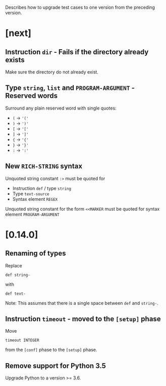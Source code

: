 Describes how to upgrade test cases to one version from the preceding version.

# [next]

## Instruction `dir` - Fails if the directory already exists

Make sure the directory do not already exist.

## Type `string`, `list` and `PROGRAM-ARGUMENT` - Reserved words

Surround any plain reserved word with single quotes:

 - `(` -> `'('`
 - `)` -> `')'`
 - `[` -> `'['`
 - `]` -> `']'`
 - `{` -> `'{'`
 - `}` -> `'}'`
 - `:` -> `':'`

## New `RICH-STRING` syntax

Unquoted string constant `:>` must be quoted for

 - Instruction `def` / type  `string`
 - Type `text-source`
 - Syntax element `REGEX`

Unquoted string constant for the form `<<MARKER` must be quoted for syntax element `PROGRAM-ARGUMENT`

# [0.14.0]

## Renaming of types

Replace

    def string-

with

    def text-

Note: This assumes that there is a single space between
`def` and `string-`.

## Instruction `timeout` - moved to the `[setup]` phase

Move

    timeout INTEGER

from the `[conf]` phase to the `[setup]` phase.

## Remove support for Python 3.5

Upgrade Python to a version >= 3.6.
